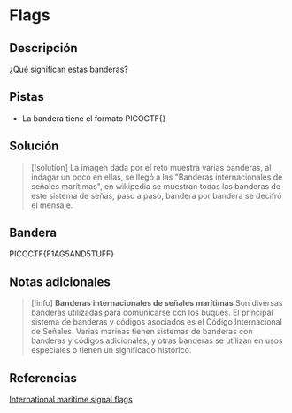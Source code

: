 # Flags

## Descripción
¿Qué significan estas [banderas](https://jupiter.challenges.picoctf.org/static/fbeb5f9040d62b18878d199cdda2d253/flag.png)?

## Pistas
- La bandera tiene el formato PICOCTF{}

## Solución
>[!solution]
>La imagen dada por el reto muestra varias banderas, al indagar un poco en ellas, se llegó a las "Banderas internacionales de señales marítimas", en wikipedia se muestran todas las banderas de   este sistema de señas, paso a paso, bandera por bandera se decifró el mensaje.

## Bandera
PICOCTF{F1AG5AND5TUFF}

## Notas adicionales
>[!info]
>**Banderas internacionales de señales marítimas**
>Son diversas banderas utilizadas para comunicarse con los buques. El principal sistema de banderas y códigos asociados es el Código Internacional de Señales. Varias marinas tienen sistemas de banderas con banderas y códigos adicionales, y otras banderas se utilizan en usos especiales o tienen un significado histórico.

## Referencias
[International maritime signal flags](https://en.wikipedia.org/wiki/International_maritime_signal_flags)